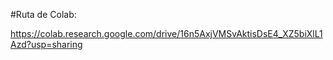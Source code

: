 #Ruta de Colab:

https://colab.research.google.com/drive/16n5AxjVMSvAktisDsE4_XZ5biXlL1Azd?usp=sharing
